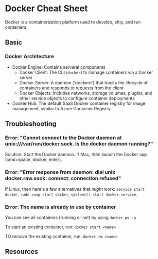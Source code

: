 # Docker Cheat Sheet
Docker is a containerization platform used to develop, ship, and run containers.



## Basic

### Docker Architecture

- Docker Engine: Contains serveral components
    - Docker Client: The CLI (`docker`) to manage containers via a Docker server
    - Docker Server: A daemon ('dockerd') that tracks the lifecycle of containers and responds to requests from the client
    - Docker Objects: Includes networks, storage volumes, plugins, and other service objects to configure container deployments
- Docker Hub: The default SaaS Docker container registry for image management, similar to Azure Container Registry.



## Troubleshooting

### Error: "Cannot connect to the Docker daemon at unix:///var/run/docker.sock. Is the docker daemon running?"
Solution: Start the Docker daemon. If Mac, then launch the Docker app (cmd+space, docker, enter).

### Error: "Error response from daemon: dial unix docker.raw.sock: connect: connection refused"
If Linux, then here's a few alternatives that _might_ work: `service start docker`, `sudo snap start docker`, `systemctl start docker.service`.

### Error: The name is already in use by container
You can see all containers (running or not) by using `docker ps -a`

To start an existing container, run: `docker start <name>`

TO remove the existing container, run: `docker rm <name>`



## Resources


